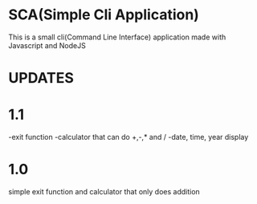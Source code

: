 # SCA(Simple Cli Application)

This is a small cli(Command Line Interface) application made with Javascript and NodeJS

# UPDATES

# 1.1
-exit function
-calculator that can do +,-,* and /
-date, time, year display

# 1.0
simple exit function and calculator that only does addition
